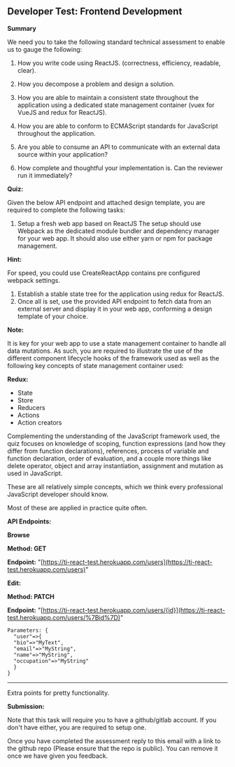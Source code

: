 ## Developer Test: Frontend Development

**Summary**

We need you to take the following standard technical assessment to enable us to gauge the following:

 1. How you write code using ReactJS. (correctness,
    efficiency, readable, clear).
    
 2. How you decompose a problem and design a solution.
 3. How you are able to maintain a consistent state throughout the application using a dedicated state management container (vuex for
    VueJS and redux for ReactJS).
 4. How you are able to conform to ECMAScript standards for JavaScript throughout the application.
 5. Are you able to consume an API to communicate with an external data source within your application?
 6. How complete and thoughtful your implementation is. Can the reviewer run it immediately?

**Quiz:**

Given the below API endpoint and attached design template, you are required to complete the following tasks:
 1. Setup a fresh web app based on ReactJS
  The setup should use Webpack as the dedicated module bundler and dependency manager for your web app. It should also use either yarn or npm for package management.

**Hint:**

For speed, you could use CreateReactApp contains pre configured webpack settings.
  
1. Establish a stable state tree for the application using redux for ReactJS.
3. Once all is set, use the provided API endpoint to fetch data from an external server and display it in your web app, conforming a design template of your choice. 

**Note:**

It is key for your web app to use a state management container to handle all data mutations. As such, you are required to illustrate the use of the different component lifecycle hooks of the framework used as well as the following key concepts of state management container used:
   
**Redux:**
* State
* Store
* Reducers
* Actions
* Action creators

Complementing the understanding of the JavaScript framework used, the quiz focuses on knowledge of scoping, function expressions (and how they differ from function declarations), references, process of variable and function declaration, order of evaluation, and a couple more things like delete operator, object and array instantiation, assignment and mutation as used in JavaScript. 

These are all relatively simple concepts, which we think every professional JavaScript developer should know. 

Most of these are applied in practice quite often.

**API Endpoints:**

**Browse**

**Method: GET**

**Endpoint:** "[https://ti-react-test.herokuapp.com/users](https://ti-react-test.herokuapp.com/users)"

**Edit:**

**Method: PATCH** 

**Endpoint:** "[https://ti-react-test.herokuapp.com/users/{id}](https://ti-react-test.herokuapp.com/users/%7Bid%7D)"

    Parameters: {
      "user"=>{
      "bio"=>"MyText",
      "email"=>"MyString",
      "name"=>"MyString",
      "occupation"=>"MyString"
      }
    }

   ---------
Extra points for pretty functionality.

**Submission:**

Note that this task will require you to have a github/gitlab account. If you don't have either, you are required to setup one.

Once you have completed the assessment reply to this email with a link to the github repo (Please ensure that the repo is public). You can remove it once we have given you feedback.